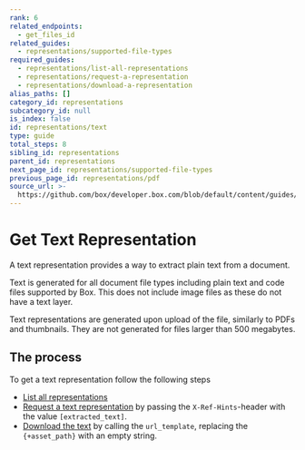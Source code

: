 ```yaml
---
rank: 6
related_endpoints:
  - get_files_id
related_guides:
  - representations/supported-file-types
required_guides:
  - representations/list-all-representations
  - representations/request-a-representation
  - representations/download-a-representation
alias_paths: []
category_id: representations
subcategory_id: null
is_index: false
id: representations/text
type: guide
total_steps: 8
sibling_id: representations
parent_id: representations
next_page_id: representations/supported-file-types
previous_page_id: representations/pdf
source_url: >-
  https://github.com/box/developer.box.com/blob/default/content/guides/representations/text.md
---
```


# Get Text Representation

A text representation provides a way to extract plain text
from a document.

Text is generated for all document file types including plain text and
code files supported by Box. This does not include image files as these
do not have a text layer.

Text representations are generated upon upload of the file, similarly to PDFs
and thumbnails. They are not generated for files larger than 500
megabytes.

## The process

To get a text representation follow the following steps

- [List all representations](guide://representations/list-all-representations)
- [Request a text
representation](guide://representations/request-a-representation)
by passing the `X-Ref-Hints`-header with the value `[extracted_text]`.
- [Download the text](guide://representations/download-a-representation)
by calling the `url_template`, replacing the `{+asset_path}` with an
empty string.
